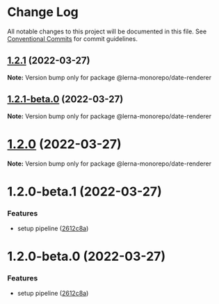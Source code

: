 # Change Log

All notable changes to this project will be documented in this file.
See [Conventional Commits](https://conventionalcommits.org) for commit guidelines.

## [1.2.1](https://github.com/Karthikmani345/lerna-monorepo/compare/@lerna-monorepo/date-renderer@1.2.1-beta.0...@lerna-monorepo/date-renderer@1.2.1) (2022-03-27)

**Note:** Version bump only for package @lerna-monorepo/date-renderer





## [1.2.1-beta.0](https://github.com/Karthikmani345/lerna-monorepo/compare/@lerna-monorepo/date-renderer@1.2.0-beta.1...@lerna-monorepo/date-renderer@1.2.1-beta.0) (2022-03-27)

**Note:** Version bump only for package @lerna-monorepo/date-renderer





# [1.2.0](https://github.com/Karthikmani345/lerna-monorepo/compare/@lerna-monorepo/date-renderer@1.2.0-beta.1...@lerna-monorepo/date-renderer@1.2.0) (2022-03-27)

**Note:** Version bump only for package @lerna-monorepo/date-renderer





# 1.2.0-beta.1 (2022-03-27)


### Features

* setup pipeline ([2612c8a](https://github.com/Karthikmani345/lerna-monorepo/commit/2612c8a36c8b2cd97b75218bc6b94805012e366f))





# 1.2.0-beta.0 (2022-03-27)


### Features

* setup pipeline ([2612c8a](https://github.com/Karthikmani345/lerna-monorepo/commit/2612c8a36c8b2cd97b75218bc6b94805012e366f))
